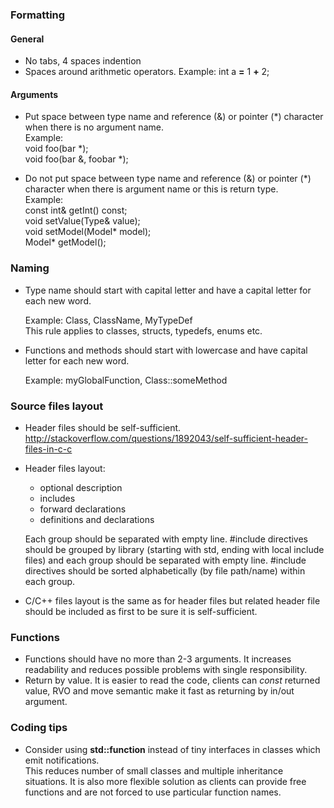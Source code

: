 
### Formatting

#### General

* No tabs, 4 spaces indention
* Spaces around arithmetic operators. Example: int a __=__ 1 __+__ 2;

#### Arguments
* Put space between type name and reference (&) or pointer (\*) character when there is no argument name.<br/>
  Example:<br/>
           void foo(bar *); <br/>
           void foo(bar &, foobar *);

* Do not put space between type name and reference (&) or pointer (\*) character when there is argument name
  or this is return type.<br/>
  Example: <br/>
           const int& getInt() const;<br/>
           void setValue(Type& value);<br/>
           void setModel(Model\* model);<br/>
           Model\* getModel();<br/>

### Naming
* Type name should start with capital letter and have a capital letter for each new word. 

  Example: Class, ClassName, MyTypeDef<br/>
  This rule applies to classes, structs, typedefs, enums etc.
  
* Functions and methods should start with lowercase and have capital letter for each new word.

  Example: myGlobalFunction, Class::someMethod

### Source files layout
* Header files should be self-sufficient.
  http://stackoverflow.com/questions/1892043/self-sufficient-header-files-in-c-c

* Header files layout:
  - optional description
  - includes
  - forward declarations
  - definitions and declarations
  
  Each group should be separated with empty line. 
  \#include directives should be grouped by library (starting with std, ending with local include files) and each group should be separated with empty line. 
  \#include directives should be sorted alphabetically (by file path/name) within each group.

* C/C++ files layout is the same as for header files but related header file should be included as first to be sure it is self-sufficient.
 
### Functions
* Functions should have no more than 2-3 arguments. It increases readability and reduces possible problems with single responsibility.
* Return by value. It is easier to read the code, clients can *const* returned value, RVO and move semantic make it fast as returning by in/out argument. 

### Coding tips
* Consider using **std::function** instead of tiny interfaces in classes which emit notifications. <br/>
  This reduces number of small classes and multiple inheritance situations. It is also more flexible solution as clients can provide free functions and are not forced to use particular function names.
